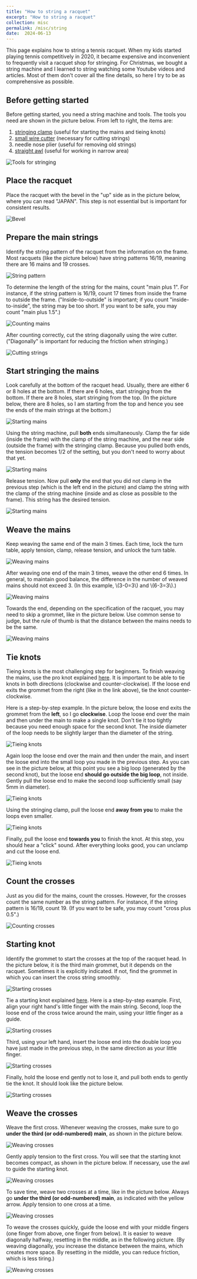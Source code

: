 ```yaml
---
title: "How to string a racquet"
excerpt: "How to string a racquet"
collection: misc
permalink: /misc/string
date:  2024-06-13
---
```


This page explains how to string a tennis racquet. When my kids started playing tennis competitively in 2020, it became expensive and inconvenient to frequently visit a racquet shop for stringing. For Christmas, we bought a string machine and I learned to string watching some Youtube videos and articles. Most of them don't cover all the fine details, so here I try to be as comprehensive as possible.

## Before getting started

Before getting started, you need a string machine and tools. The tools you need are shown in the picture below. From left to right, the items are:

1. [stringing clamp](https://www.amazon.com/gp/product/B002N1SM3Q/) (useful for starting the mains and tieing knots)
1. [small wire cutter](https://www.amazon.com/gp/product/B09SL2TCH7/) (necessary for cutting strings)
1. needle nose plier (useful for removing old strings)
1. [straight awl](https://www.amazon.com/Lixada-Racquet-Stringing-Straight-Badminton/dp/B07J5T9M57/) (useful for working in narrow area)

![Tools for stringing](/assets/images/string_tools.jpg)

## Place the racquet

Place the racquet with the bevel in the "up" side as in the picture below, where you can read "JAPAN". This step is not essential but is important for consistent results.

![Bevel](/assets/images/string_bevel.jpg)

## Prepare the main strings

Identify the string pattern of the racquet from the information on the frame. Most racquets (like the picture below) have string patterns 16/19, meaning there are 16 mains and 19 crosses.

![String pattern](/assets/images/string_pattern.jpg)

To determine the length of the string for the mains, count "main plus 1". For instance, if the string pattern is 16/19, count 17 times from inside the frame to outside the frame. ("Inside-to-outside" is important; if you count "inside-to-inside", the string may be too short. If you want to be safe, you may count "main plus 1.5".)

![Counting mains](/assets/images/string_main_count.jpg)

After counting correctly, cut the string diagonally using the wire cutter. ("Diagonally" is important for reducing the friction when stringing.)

![Cutting strings](/assets/images/string_cut.jpg)

## Start stringing the mains

Look carefully at the bottom of the racquet head. Usually, there are either 6 or 8 holes at the bottom. If there are 6 holes, start stringing from the bottom. If there are 8 holes, start stringing from the top. (In the picture below, there are 8 holes, so I am starting from the top and hence you see the ends of the main strings at the bottom.)

![Starting mains](/assets/images/string_main_start1.jpg)

Using the string machine, pull **both** ends simultaneously. Clamp the far side (inside the frame) with the clamp of the string machine, and the near side (outside the frame) with the stringing clamp. Because you pulled both ends, the tension becomes 1/2 of the setting, but you don't need to worry about that yet.

![Starting mains](/assets/images/string_main_start2.jpg)

Release tension. Now pull **only** the end that you did not clamp in the previous step (which is the left end in the picture) and clamp the string with the clamp of the string machine (inside and as close as possible to the frame). This string has the desired tension.

![Starting mains](/assets/images/string_main_start3.jpg)

## Weave the mains

Keep weaving the same end of the main 3 times. Each time, lock the turn table, apply tension, clamp, release tension, and unlock the turn table.

![Weaving mains](/assets/images/string_main_weave1.jpg)

After weaving one end of the main 3 times, weave the other end 6 times. In general, to maintain good balance, the difference in the number of weaved mains should not exceed 3. (In this example, \\(3-0=3\\) and \\(6-3=3\\).)

![Weaving mains](/assets/images/string_main_weave2.jpg)

Towards the end, depending on the specification of the racquet, you may need to skip a grommet, like in the picture below. Use common sense to judge, but the rule of thumb is that the distance between the mains needs to be the same.

![Weaving mains](/assets/images/string_main_weave3.jpg)

## Tie knots

Tieing knots is the most challenging step for beginners. To finish weaving the mains, use the pro knot explained [here](https://www.keohi.com/tennis/misc/knots.htm). It is important to be able to tie knots in both directions (clockwise and counter-clockwise). If the loose end exits the grommet from the right (like in the link above), tie the knot counter-clockwise.

Here is a step-by-step example. In the picture below, the loose end exits the grommet from the **left**, so I go **clockwise**. Loop the loose end over the main and then under the main to make a single knot. Don't tie it too tightly because you need enough space for the second knot. The inside diameter of the loop needs to be slightly larger than the diameter of the string.

![Tieing knots](/assets/images/string_main_knot1.jpg)

Again loop the loose end over the main and then under the main, and insert the loose end into the small loop you made in the previous step. As you can see in the picture below, at this point you see a big loop (generated by the second knot), but the loose end **should go outside the big loop**, not inside. Gently pull the loose end to make the second loop sufficiently small (say 5mm in diameter).

![Tieing knots](/assets/images/string_main_knot2.jpg)

Using the stringing clamp, pull the loose end **away from you** to make the loops even smaller.

![Tieing knots](/assets/images/string_main_knot3.jpg)

Finally, pull the loose end **towards you** to finish the knot. At this step, you should hear a "click" sound. After everything looks good, you can unclamp and cut the loose end.

![Tieing knots](/assets/images/string_main_knot4.jpg)

## Count the crosses

Just as you did for the mains, count the crosses. However, for the crosses count the same number as the string pattern. For instance, if the string pattern is 16/19, count 19. (If you want to be safe, you may count "cross plus 0.5".)

![Counting crosses](/assets/images/string_cross_count.jpg)

## Starting knot

Identify the grommet to start the crosses at the top of the racquet head. In the picture below, it is the third main grommet, but it depends on the racquet. Sometimes it is explicitly indicated. If not, find the grommet in which you can insert the cross string smoothly.

![Starting crosses](/assets/images/string_cross_start1.jpg)

Tie a starting knot explained [here](https://www.keohi.com/tennis/misc/knots.htm). Here is a step-by-step example. First, align your right hand's little finger with the main string. Second, loop the loose end of the cross twice around the main, using your little finger as a guide.

![Starting crosses](/assets/images/string_cross_start2.jpg)

Third, using your left hand, insert the loose end into the double loop you have just made in the previous step, in the same direction as your little finger.

![Starting crosses](/assets/images/string_cross_start3.jpg)

Finally, hold the loose end gently not to lose it, and pull both ends to gently tie the knot. It should look like the picture below.

![Starting crosses](/assets/images/string_cross_start4.jpg)

## Weave the crosses

Weave the first cross. Whenever weaving the crosses, make sure to go **under the third (or odd-numbered) main**, as shown in the picture below.

![Weaving crosses](/assets/images/string_cross_weave1.jpg)

Gently apply tension to the first cross. You will see that the starting knot becomes compact, as shown in the picture below. If necessary, use the awl to guide the starting knot.

![Weaving crosses](/assets/images/string_cross_weave2.jpg)

To save time, weave two crosses at a time, like in the picture below. Always go **under the third (or odd-numbered) main**, as indicated with the yellow arrow. Apply tension to one cross at a time.

![Weaving crosses](/assets/images/string_cross_weave3.jpg)

To weave the crosses quickly, guide the loose end with your middle fingers (one finger from above, one finger from below). It is easier to weave diagonally halfway, resetting in the middle, as in the following picture. (By weaving diagonally, you increase the distance between the mains, which creates more space. By resetting in the middle, you can reduce friction, which is less tiring.)

![Weaving crosses](/assets/images/string_cross_weave4.jpg)




